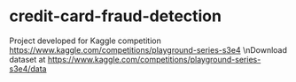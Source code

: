 # credit-card-fraud-detection

Project developed for Kaggle competition https://www.kaggle.com/competitions/playground-series-s3e4
\nDownload dataset at https://www.kaggle.com/competitions/playground-series-s3e4/data
